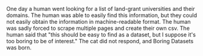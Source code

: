 One day a human went looking for a list of land-grant universities and their domains. The human was able to easily find this information, but they could not easily obtain the information in machine-readable format. The human was sadly forced to scrape multiple pages and create their own csv. The human said that "this should be easy to find as a dataset, but I suppose it's too boring to be of interest." The cat did not respond, and Boring Datasets was born. 
